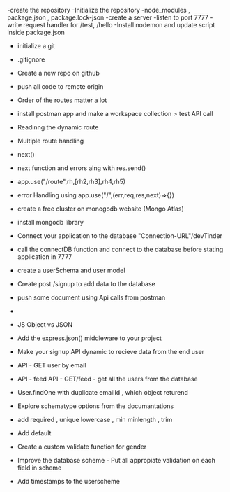 -create the repository
-Initialize the repository
-node_modules , package.json , package.lock-json
-create a server
-listen to port 7777
-write request handler for /test, /hello
-Install nodemon and update script inside package.json


- initialize a git 
- .gitignore
- Create a new repo on github
- push all code to remote origin
- Order of the routes matter a lot

- install postman app and make a workspace collection > test API call

- Readinng the dynamic route
- Multiple route handling
- next()
- next function and errors alng with res.send()
- app.use("/route",rh,[rh2,rh3],rh4,rh5)
- error Handling using app.use("/",(err,req,res,next)=>{})


- create a free cluster on monogodb website (Mongo Atlas)
- install mongodb library 
- Connect your application to the database "Connection-URL"/devTinder
- call the connectDB function and connect to the database before stating application in 7777

- create a userSchema and user model
- Create post /signup to add data to the database
- push some document using Api calls from postman
- 
- JS Object vs JSON
- Add the express.json() middleware to your project
- Make your signup API dynamic to recieve data from the end user

- API - GET  user by email
- API - feed API - GET/feed - get all the users from the database
- User.findOne with duplicate emailId , which object returend

- Explore schematype options from the    documantations 
- add required , unique lowercase , min minlength , trim
- Add default
- Create a custom validate function for gender
- Improve the database scheme - Put all appropiate validation on each field in scheme 
- Add timestamps to the userscheme

